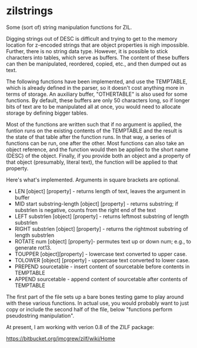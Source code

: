 # zilstrings
Some (sort of) string manipulation functions for ZIL.

Digging strings out of DESC is difficult and trying to get to the memory 
location for z-encoded strings that are object properties is nigh impossible.
Further, there is no string data type. However, it is possible to stick 
characters into tables, which serve as buffers. The content of these buffers
can then be manipulated, reordered, copied, etc., and then dumped out as 
text. 

The following functions have been implemented, and use the TEMPTABLE, which
is already defined in the parser, so it doesn't cost anything more in terms
of storage. An auxiliary buffer, "OTHERTABLE" is also used for some functions.
By default, these buffers are only 50 characters long, so if longer bits of 
text are to be manipulated all at once, you would need to allocate storage 
by defining bigger tables.

Most of the functions are written such that if no argument is applied, the
funtion runs on the existing contents of the TEMPTABLE and the result is the
state of that table after the function runs. In that way, a series of 
functions can be run, one after the other. Most functions can also take an 
object reference, and the function would then be applied to the short name 
(DESC) of the object. Finally, if you provide both an object and a property
of that object (presumably, literal text), the function will be applied
to that property.

Here's what's implemented. Arguments in square brackets are optional.

* LEN [object] [property] - returns length of text, leaves the argument in buffer
* MID start substring-length [object] [property] - returns substring; if substrlen
  is negative, counts from the right end of the text
* LEFT substrlen [object] [property] - returns leftmost substring of length substrlen
* RIGHT substrlen [object] [property] - returns the rightmost substring of length substrlen
* ROTATE num [object] [property]- permutes text up or down num; e.g., to generate rot13.
* TOUPPER [object][property] - lowercase text converted to upper case.
* TOLOWER [object] [property] - uppercase text converted to lower case.
* PREPEND sourcetable - insert content of sourcetable before contents in TEMPTABLE
* APPEND sourcetable - append content of sourcetable after contents of TEMPTABLE

The first part of the file sets up a bare bones testing game to play around with
these various functions. In actual use, you would probably want to just copy or 
include the second half of the file, below "functions perform pseudostring 
manipulation".

At present, I am working with verion 0.8 of the ZILF package:

https://bitbucket.org/jmcgrew/zilf/wiki/Home
